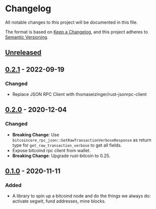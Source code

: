 # Changelog

All notable changes to this project will be documented in this file.

The format is based on [Keep a Changelog](https://keepachangelog.com/en/1.0.0/),
and this project adheres to [Semantic Versioning](https://semver.org/spec/v2.0.0.html).

## [Unreleased]

## [0.2.1] - 2022-09-19

### Changed

- Replace JSON RPC Client with thomaseizinger/rust-jsonrpc-client

## [0.2.0] - 2020-12-04

### Changed

- **Breaking Change**: Use `bitcoincore_rpc_json::GetRawTransactionVerboseResponse` as return type for `get_raw_transaction_verbose` to get all fields.
- Expose bitcoind rpc client from wallet.
- **Breaking Change**: Upgrade rust-bitcoin to 0.25.

## [0.1.0] - 2020-11-11

### Added

- A library to spin up a bitcoind node and do the things we always do: activate segwit, fund addresses, mine blocks.

[Unreleased]: https://github.com/coblox/bitcoin-harness-rs/compare/0.2.1...HEAD
[0.2.1]: https://github.com/coblox/bitcoin-harness-rs/compare/0.2.1...0.2.0
[0.2.0]: https://github.com/coblox/bitcoin-harness-rs/compare/0.1.0...0.2.0
[0.1.0]: https://github.com/coblox/bitcoin-harness-rs/compare/5549a14a3c5021998a5b4b681bf92b5f2fddf525...0.1.0

